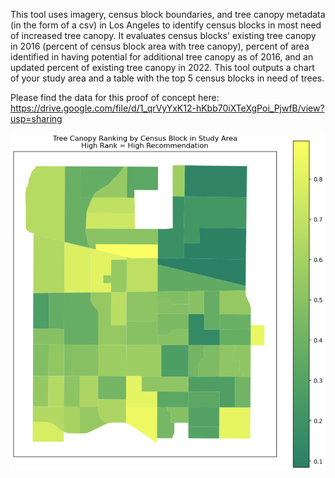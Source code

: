 This tool uses imagery, census block boundaries, and tree canopy metadata (in the form of a csv) in Los Angeles to identify census blocks in most need of increased tree canopy. It evaluates census blocks' existing tree canopy in 2016 (percent of census block area with tree canopy), percent of area identified in having potential for additional tree canopy as of 2016, and an updated percent of existing tree canopy in 2022. This tool outputs a chart of your study area and a table with the top 5 census blocks in need of trees.

Please find the data for this proof of concept here: https://drive.google.com/file/d/1_qrVyYxK12-hKbb70iXTeXgPoi_PjwfB/view?usp=sharing


![alt text][chart]

[chart]: https://github.com/mayakobrien/Geog6293Final/blob/main/Chart%20Output%20Example
